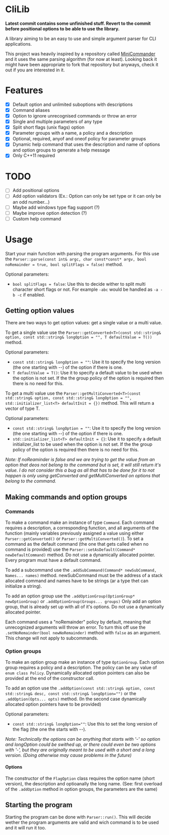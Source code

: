 # CliLib
**Latest commit contains some unfinished stuff. Revert to the commit before positional options to be able to use the library.**

A library aiming to be an easy to use and simple argument parser for CLI applications.

This project was heavily inspired by a repository called [MiniCommander](https://github.com/MichaelGrupp/MiniCommander) and it uses the same parsing algorithm (for now at least). Looking back it might have been appropriate to fork that repository but anyways, check it out if you are interested in it.
# Features
 - [x] Default option and unlimited suboptions with descriptions
 - [x] Command aliases
 - [x] Option to ignore unrecognised commands or throw an error
 - [x] Single and multiple parameters of any type
 - [x] Split short flags (unix flags) option
 - [x] Parameter groups with a name, a policy and a description
 - [x] Optional, required, anyof and oneof policy for parameter groups
 - [x] Dynamic help command that uses the description and name of options and option groups to generate a help message
 - [x] Only C++11 required
# TODO
 - [ ] Add positional options
 - [ ] Add option validators (Ex.: Option can only be set type or it can only be an odd number...)
 - [ ] Maybe add windows type flag support (?)
 - [ ] Maybe improve option detection (?)
 - [ ] Custom help command
# Usage
Start your main function with parsing the program arguments. For this use the `Parser::parse(const int& argc, char const*const* argv, bool noRemainder = true, bool splitFlags = false)` method.

Optional parameters:
 - `bool splitFlags = false`: Use this to decide wither to split multi character short flags or not. For example `-abc` would be handled as `-a -b -c` if enabled.

## Getting option values
There are two ways to get option values: get a single value or a multi value.

To get a single value use the `Parser::getConverted<T>(const std::string& option, const std::string& longOption = "", T defaultValue = T())` method.

Optional parameters:
 - `const std::string& longOption = ""`: Use it to specify the long version (the one starting with --) of the option if there is one.
 - `T defaultValue = T()`: Use it to specify a default value to be used when the option is not set. If the the group policy of the option is required then there is no need for this.

To get a multi value use the `Parser::getMultiConverted<T>(const std::string& option, const std::string& longOption = "", std::initializer_list<T> defaultInit = {})` method. This will return a vector of type T.

Optional parameters:
 - `const std::string& longOption = ""`: Use it to specify the long version (the one starting with --) of the option if there is one.
 - `std::initializer_list<T> defaultInit = {}`: Use it to specify a default initializer_list to be used when the option is not set. If the the group policy of the option is required then there is no need for this.

*Note: If noReaminder is false and we are trying to get the value from an option that deos not belong to the command but is set, it will still return it's value. I do not consider this a bug as all that has to be done for it to not happen is only using getConverted and getMultiConverted on options that belong to the command.*
## Making commands and option groups
### Commands
To make a command make an instance of type `Command`. Each command requires a description, a corresponding function, and all arguments of the function (mainly variables previously assigned a value using either `Parser::getConverted()` or `Parser::getMultiConverted()`). To set a command as the default command (the one that gets called when no command is provided) use the `Parser::setAsDefault(Command* newDefaultCommand)` method. Do not use a dynamically allocated pointer. Every program must have a default command.

To add a subcommand use the `.addSubCommand(Command* newSubCommand, Names... names)` method. newSubCommand must be the address of a stack allocated command and names have to be strings (ar a type thet can initialize a string).

To add an option group use the `.addOptionGroup(OptionGroup* newOptionGroup)` or `.addOptionGroup(Groups... groups)` Only add an option group, that is already set up with all of it's options. Do not use a dynamically allocated pointer.

Each command uses a "noRemainder" policy by default, meaning that unrecognized arguments will throw an error. To turn this off use the `.setNoRemainder(bool newNoRemainder)` method with `false` as an argument. This change will not apply to subcommands. 

### Option groups

To make an option group make an instance of type `OptionGroup`. Each option group requires a policy and a description. The policy can be any value of `enum class Policy`. Dynamically allocated option pointers can also be provided at the end of the constructor call.

To add an option use the `.addOption(const std::string& option, const std::string& desc, const std::string& longOption="")` or the `.addOption(Opts... opts)` method. (In the second case dynamically allocated option pointers have to be provided)

Optional parameters:
 - `const std::string& longOption=""`: Use this to set the long version of the flag (the one the starts with --).
   
*Note: Technically the options can be anything that starts with '-' so option and longOption could be swithed up, or there could even be two options with '-', but they are originally meant to be used with a short and a long version. (Doing otherwise may cause problems in the future)*
#### Options
The constructor of the `FlagOption` class requires the option name (short version), the description and optioanally the long name. (See: first overload of the `.addOption` method in option groups, the parameters are the same)
## Starting the program
Starting the program can be done with `Parser::run()`. This will decide wether the program arguments are valid and wich command is to be used and it will run it too.